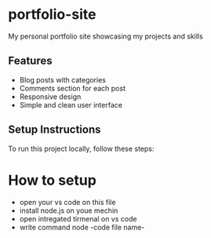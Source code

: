 # portfolio-site
My  personal portfolio site showcasing my projects and skills

## Features
- Blog posts with categories
- Comments section for each post
- Responsive design
- Simple and clean user interface

## Setup Instructions
To run this project locally, follow these steps:


# How to setup
- open your vs code on this file
- install node.js on youe mechin 
- open intregated tirmenal on vs code 
- write command node -code file name-